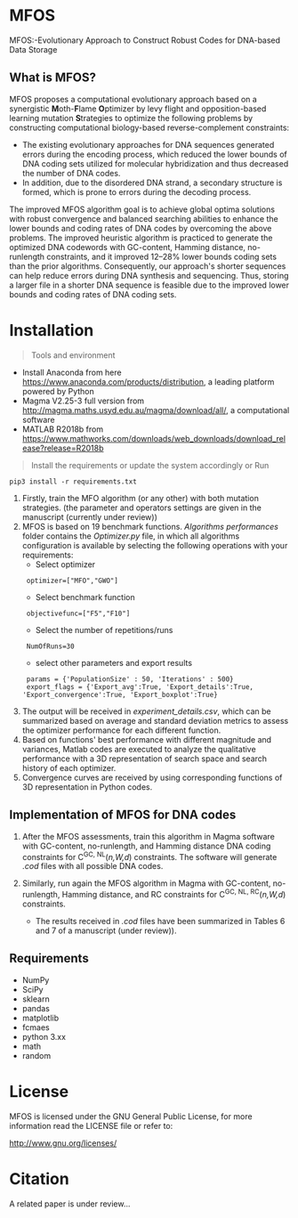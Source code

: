 # MFOS

MFOS:-Evolutionary Approach to Construct Robust Codes for DNA-based Data Storage 

## What is MFOS?

MFOS proposes a computational evolutionary approach based on a synergistic **M**oth-**F**lame **O**ptimizer by levy flight and opposition-based learning mutation **S**trategies to optimize the following problems by constructing computational biology-based reverse-complement constraints:

- The existing evolutionary approaches for DNA sequences generated errors during the encoding process, which reduced the lower bounds of DNA coding sets utilized for molecular hybridization and thus decreased the number of DNA codes. 
- In addition, due to the disordered DNA strand, a secondary structure is formed, which is prone to errors during the decoding process. 

The improved MFOS algorithm goal is to achieve global optima solutions with robust convergence and balanced searching abilities to enhance the lower bounds and coding rates of DNA codes by overcoming the above problems. The improved heuristic algorithm is practiced to generate the optimized DNA codewords with GC-content, Hamming distance, no-runlength constraints, and it improved 12–28% lower bounds coding sets than the prior algorithms. Consequently, our approach's shorter sequences can help reduce errors during DNA synthesis and sequencing. Thus, storing a larger file in a shorter DNA sequence is feasible due to the improved lower bounds and coding rates of DNA coding sets. 

# Installation 

>Tools and environment 

- Install Anaconda from here https://www.anaconda.com/products/distribution, a leading platform powered by Python 
- Magma V2.25-3 full version from http://magma.maths.usyd.edu.au/magma/download/all/, a computational software
- MATLAB R2018b from https://www.mathworks.com/downloads/web_downloads/download_release?release=R2018b 


>Install the requirements or update the system accordingly or Run
```
pip3 install -r requirements.txt
```
1. Firstly, train the MFO algorithm (or any other) with both mutation strategies.
(the parameter and operators settings are given in the manuscript (currently under review))
2. MFOS is based on 19 benchmark functions. *Algorithms performances* folder contains the *Optimizer.py* file, in which all algorithms configuration is available by selecting the following operations with your requirements:
   - Select optimizer
   ```
    optimizer=["MFO","GWO"]
   ``` 
   - Select benchmark function 
   ```
    objectivefunc=["F5","F10"] 
   ``` 
   - Select the number of repetitions/runs
   ```
    NumOfRuns=30 
   ``` 
   - select other parameters and export results 
   ```
    params = {'PopulationSize' : 50, 'Iterations' : 500}
    export_flags = {'Export_avg':True, 'Export_details':True, 'Export_convergence':True, 'Export_boxplot':True}
   ``` 
3. The output will be received in *experiment_details.csv*, which can be summarized based on average and standard deviation metrics to assess the optimizer performance for each different function.
4. Based on functions' best performance with different magnitude and variances, Matlab codes are executed to analyze the qualitative performance with a 3D representation of search space and search history of each optimizer.
5. Convergence curves are received by using corresponding functions of 3D representation in Python codes. 

## Implementation of MFOS for DNA codes

1. After the MFOS assessments, train this algorithm in Magma software with GC-content, no-runlength, and Hamming distance DNA coding constraints for C<sup>GC, NL</sup>(*n,W,d*) constraints. The software will generate *.cod* files with all possible DNA codes. 
2. Similarly, run again the MFOS algorithm in Magma with GC-content, no-runlength, Hamming distance, and RC constraints for C<sup>GC, NL, RC</sup>(*n,W,d*) constraints.

   - The results received in *.cod* files have been summarized in Tables 6 and 7 of a manuscript (under review)).


## Requirements

- NumPy
- SciPy
- sklearn
- pandas
- matplotlib
- fcmaes
- python 3.xx 
- math
- random 

# License

MFOS is licensed under the GNU General Public License, for more information read the LICENSE file or refer to:

http://www.gnu.org/licenses/

# Citation

A related paper is under review...
